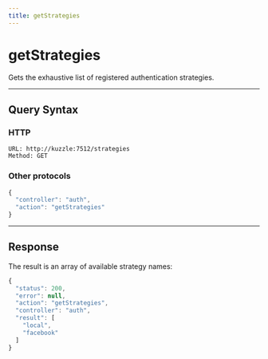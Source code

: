 ```yaml
---
title: getStrategies
---
```


# getStrategies

<SinceBadge version="1.0.0" />

Gets the exhaustive list of registered authentication strategies.

---

## Query Syntax

### HTTP

```http
URL: http://kuzzle:7512/strategies
Method: GET
```

### Other protocols

```js
{
  "controller": "auth",
  "action": "getStrategies"
}
```

---

## Response

The result is an array of available strategy names:

```javascript
{
  "status": 200,
  "error": null,
  "action": "getStrategies",
  "controller": "auth",
  "result": [
    "local",
    "facebook"
  ]
}
```

